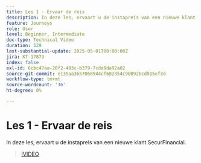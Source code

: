 ```yaml
---
title: Les 1 - Ervaar de reis
description: In deze les, ervaart u de instapreis van een nieuwe klant SecurFinancial.
feature: Journeys
role: User
level: Beginner, Intermediate
doc-type: Technical Video
duration: 129
last-substantial-update: 2025-05-01T00:00:00Z
jira: KT-17873
index: false
exl-id: 6cbc47aa-20f2-493c-b379-7cda9da92a02
source-git-commit: e135aa3657068944cf682354c90092bcd915ef3d
workflow-type: tm+mt
source-wordcount: '36'
ht-degree: 0%

---
```


# Les 1 - Ervaar de reis

In deze les, ervaart u de instapreis van een nieuwe klant SecurFinancial.

>[!VIDEO](https://video.tv.adobe.com/v/3457827/?learn=on&enablevpops)

